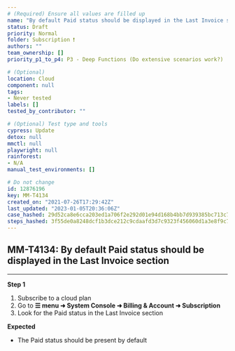 ```yaml
---
# (Required) Ensure all values are filled up
name: "By default Paid status should be displayed in the Last Invoice section"
status: Draft
priority: Normal
folder: Subscription ❗
authors: ""
team_ownership: []
priority_p1_to_p4: P3 - Deep Functions (Do extensive scenarios work?)

# (Optional)
location: Cloud
component: null
tags: 
- Never tested
labels: []
tested_by_contributor: ""

# (Optional) Test type and tools
cypress: Update
detox: null
mmctl: null
playwright: null
rainforest: 
- N/A
manual_test_environments: []

# Do not change
id: 12876196
key: MM-T4134
created_on: "2021-07-26T17:29:42Z"
last_updated: "2023-01-05T20:36:06Z"
case_hashed: 29d52ca8e6cca203ed1a706f2e292d01e94d168b4bb7d939385bc713c73e0d93e7ee072652db6628afd9954cdbe4fea1
steps_hashed: 3f55de0a8248dcf1b3dce212c9cdaafd3d7c9323f456060d1a3e8f9c71a7abff43ea1bb4bda6451abed483a9cd879cd6
---
```


<!-- (Auto-generated) Based on frontmatter's "key" and "name" -->

## MM-T4134: By default Paid status should be displayed in the Last Invoice section

---

**Step 1**

1. Subscribe to a cloud plan
2. Go to **☰ menu ➜ System Console ➜ Billing & Account ➜ Subscription**
3. Look for the Paid status in the Last Invoice section

**Expected**

- The Paid status should be present by default
